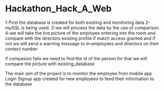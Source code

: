 # Hackathon_Hack_A_Web

1-First the database is created for both existing and monitoring data
2-mySQL is being used.
3-we will process the data by the use of comparison
4-we will take the live picture of the employee entering into the room and
  compare with the directors existing profile if match access granted and if not 
  we will send a warning message to d=employees and directors on their contact number
  
  if compasion fails we need to find the id of the person for that we will compare the 
  picture with existing_database

The main aim of the project is to monitor the employee from mobile app
Login Signup app created for new employees to feed their information
to the database
